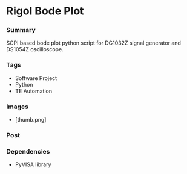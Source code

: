 # Rigol Bode Plot

### Summary
SCPI based bode plot python script for DG1032Z signal generator and DS1054Z oscilloscope.

### Tags
 - Software Project
 - Python
 - TE Automation

### Images
 - [thumb.png] 

### Post 
### Dependencies
- PyVISA library